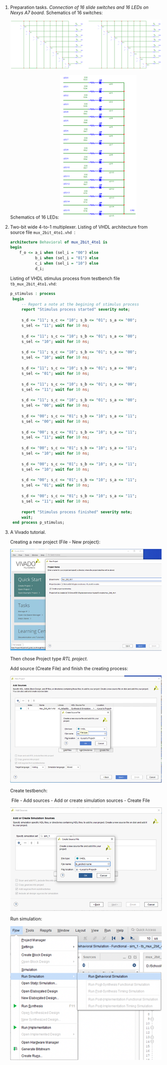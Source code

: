 1. Preparation tasks.
   *Connection of 16 slide switches and 16 LEDs on Nexys A7 board.*
Schematics of 16 switches:  
   
   ![Slide switches](Images/slide-switches.png)
   
   Schematics of 16 LEDs: 
   ![LED schematics](Images/LED.png)
   
2. Two-bit wide 4-to-1 multiplexer.
   Listing of VHDL architecture from source file `mux_2bit_4to1.vhd `:

   ```vhdl
   architecture Behavioral of mux_2bit_4to1 is
   begin  
       f_o <= a_i when (sel_i = "00") else
              b_i when (sel_i = "01") else
              c_i when (sel_i = "10") else
              d_i;
   ```

   Listing of VHDL stimulus process from testbench file `tb_mux_2bit_4to1.vhd`:

   ```vhdl
   p_stimulus : process
    begin
        -- Report a note at the begining of stimulus process
        report "Stimulus process started" severity note;
        
        s_d <= "11"; s_c <= "10"; s_b <= "01"; s_a <= "00";
        s_sel <= "11"; wait for 10 ns;
        
        s_d <= "11"; s_c <= "10"; s_b <= "01"; s_a <= "00";
        s_sel <= "10"; wait for 10 ns;
   
        s_d <= "11"; s_c <= "10"; s_b <= "01"; s_a <= "00";
        s_sel <= "10"; wait for 10 ns;
        
        s_d <= "11"; s_c <= "10"; s_b <= "01"; s_a <= "00";
        s_sel <= "01"; wait for 10 ns;
        
        s_d <= "11"; s_c <= "10"; s_b <= "01"; s_a <= "00";
        s_sel <= "11"; wait for 10 ns;
        
        s_d <= "11"; s_c <= "10"; s_b <= "01"; s_a <= "00";
        s_sel <= "00"; wait for 10 ns;
        
        s_d <= "00"; s_c <= "01"; s_b <= "10"; s_a <= "11";
        s_sel <= "00"; wait for 10 ns;
        
        s_d <= "00"; s_c <= "01"; s_b <= "10"; s_a <= "11";
        s_sel <= "11"; wait for 10 ns;
   
        s_d <= "00"; s_c <= "01"; s_b <= "10"; s_a <= "11";
        s_sel <= "10"; wait for 10 ns;
        
        s_d <= "00"; s_c <= "01"; s_b <= "10"; s_a <= "11";
        s_sel <= "10"; wait for 10 ns;
        
        s_d <= "00"; s_c <= "01"; s_b <= "10"; s_a <= "11";
        s_sel <= "01"; wait for 10 ns;
        
        s_d <= "00"; s_c <= "01"; s_b <= "10"; s_a <= "11";
        s_sel <= "11"; wait for 10 ns;
   
        report "Stimulus process finished" severity note;
        wait;
    end process p_stimulus;
   ```

3. A Vivado tutorial. 

   Creating a new project (File - New project):

   ![Creating a new project](Images/vivaldo_new-project.png)

   Then chose Project type *RTL project*. 

   Add source (Create File) and finish the creating process:

   ![Add source while creating a new project](Images/vivaldo_add-source.png)

   Create testbench:

   ​	File - Add sources - Add or create simulation sources - Create File

   ![Configuring testbench](Images/vivaldo_add-testbench.png)

   Run simulation:

   ![Runnig the simulation](Images/vivaldo_run-simulation.png)